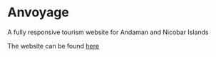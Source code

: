 # Anvoyage

A fully responsive tourism website for Andaman and Nicobar Islands

The website can be found [here](https://people.rit.edu/ss4192/646/individual_project/index.html)
